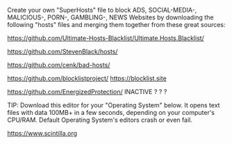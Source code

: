 Create your own "SuperHosts" file to block
ADS, SOCIAL-MEDIA-, MALICIOUS-, PORN-, GAMBLING-, NEWS Websites
by downloading the following "hosts" files and merging them together from these great sources:

https://github.com/Ultimate-Hosts-Blacklist/Ultimate.Hosts.Blacklist/

https://github.com/StevenBlack/hosts/

https://github.com/cenk/bad-hosts/

https://github.com/blocklistproject/ https://blocklist.site

https://github.com/EnergizedProtection/ INACTIVE ? ? ?

TIP: Download this editor for your "Operating System" below. It opens text files with data 100MB+ in a few seconds, depending on your computer's CPU/RAM. Default Operating System's editors crash or even fail.

https://www.scintilla.org
